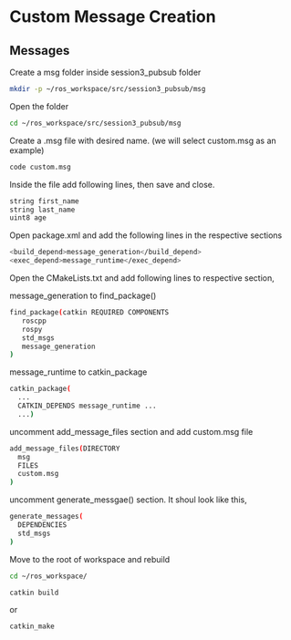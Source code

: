 # Custom Message Creation

## Messages

Create a msg folder inside session3_pubsub folder

```sh
mkdir -p ~/ros_workspace/src/session3_pubsub/msg
```

Open the folder 
```sh
cd ~/ros_workspace/src/session3_pubsub/msg
```

Create a .msg file with desired name. (we will select custom.msg as an example)

```sh
code custom.msg
```
Inside the file add following lines, then save and close.
```sh
string first_name
string last_name
uint8 age
```

Open package.xml and add the following lines in the respective sections

```sh
<build_depend>message_generation</build_depend>
<exec_depend>message_runtime</exec_depend>
```

Open the CMakeLists.txt and add following lines to respective section,

message_generation to find_package()

```sh
find_package(catkin REQUIRED COMPONENTS
   roscpp
   rospy
   std_msgs
   message_generation
)
```

message_runtime to catkin_package

```sh
catkin_package(
  ...
  CATKIN_DEPENDS message_runtime ...
  ...)
```

uncomment add_message_files section and add custom.msg file

```sh
add_message_files(DIRECTORY 
  msg
  FILES
  custom.msg
)
```

uncomment generate_messgae() section. It shoul look like this,

```sh
generate_messages(
  DEPENDENCIES
  std_msgs
)
```

Move to the root of workspace and rebuild

```sh
cd ~/ros_workspace/
```
```sh
catkin build
```
or
```sh
catkin_make
```

